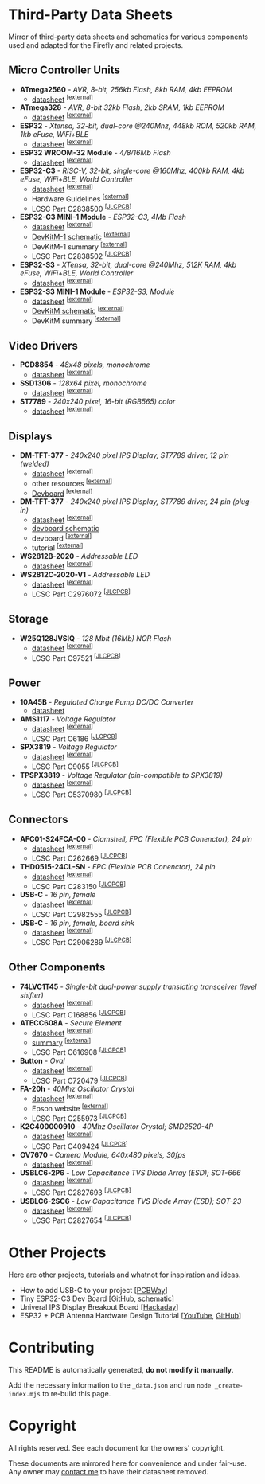 Third-Party Data Sheets
=======================

Mirror of third-party data sheets and schematics for various
components used and adapted for the Firefly and related
projects.


Micro Controller Units
----------------------

- **ATmega2560** - *AVR, 8-bit, 256kb Flash, 8kb RAM, 4kb EEPROM*
  - [datasheet](./mcu/atmega2560.pdf) <sup>[[external](http://ww1.microchip.com/downloads/en/DeviceDoc/Atmel-2549-8-bit-AVR-Microcontroller-ATmega640-1280-1281-2560-2561_datasheet.pdf)]</sup>
- **ATmega328** - *AVR, 8-bit 32kb Flash, 2kb SRAM, 1kb EEPROM*
  - [datasheet](./mcu/atmega328.pdf) <sup>[[external](http://ww1.microchip.com/downloads/en/DeviceDoc/Atmel-7810-Automotive-Microcontrollers-ATmega328P_Datasheet.pdf)]</sup>
- **ESP32** - *Xtensa, 32-bit, dual-core @240Mhz, 448kb ROM, 520kb RAM, 1kb eFuse, WiFi+BLE*
  - [datasheet](./mcu/esp32.pdf) <sup>[[external](https://www.espressif.com/sites/default/files/documentation/esp32_datasheet_en.pdf)]</sup>
- **ESP32 WROOM-32 Module** - *4/8/16Mb Flash*
  - [datasheet](./mcu/esp32-wroom32.pdf) <sup>[[external](https://www.espressif.com/sites/default/files/documentation/esp32-wroom-32_datasheet_en.pdf)]</sup>
- **ESP32-C3** - *RISC-V, 32-bit, single-core @160Mhz, 400kb RAM, 4kb eFuse, WiFi+BLE, World Controller*
  - [datasheet](./mcu/esp32-c3.pdf) <sup>[[external](https://www.espressif.com/sites/default/files/documentation/esp32-c3_datasheet_en.pdf)]</sup>
  - Hardware Guidelines <sup>[[external](https://docs.espressif.com/projects/esp-hardware-design-guidelines/en/latest/esp32c3/hardware-development.html)]</sup>
  - LCSC Part C2838500 <sup>[[JLCPCB](https://jlcpcb.com/partdetail/C2838500)]</sup>
- **ESP32-C3 MINI-1 Module** - *ESP32-C3, 4Mb Flash*
  - [datasheet](./mcu/esp32-c3-mini-1.pdf) <sup>[[external](https://www.espressif.com/sites/default/files/documentation/esp32-c3-mini-1_datasheet_en.pdf)]</sup>
  - [DevKitM-1 schematic](./mcu/esp32-c3-devkitm.pdf) <sup>[[external](https://dl.espressif.com/dl/schematics/SCH_ESP32-C3-DEVKITM-1_V1_20200915A.pdf)]</sup>
  - DevKitM-1 summary <sup>[[external](https://docs.espressif.com/projects/esp-idf/en/latest/esp32c3/hw-reference/esp32c3/user-guide-devkitm-1.html)]</sup>
  - LCSC Part C2838502 <sup>[[JLCPCB](https://jlcpcb.com/partdetail/C2838502)]</sup>
- **ESP32-S3** - *XTensa, 32-bit, dual-core @240Mhz, 512K RAM, 4kb eFuse, WiFi+BLE, World Controller*
  - [datasheet](./mcu/esp32-s3.pdf) <sup>[[external](https://www.espressif.com/sites/default/files/documentation/esp32-s3_datasheet_en.pdf)]</sup>
- **ESP32-S3 MINI-1 Module** - *ESP32-S3, Module*
  - [datasheet](./mcu/esp32-s3-mini-1.pdf) <sup>[[external](https://www.espressif.com/sites/default/files/documentation/esp32-s3-mini-1_mini-1u_datasheet_en.pdf)]</sup>
  - [DevKitM schematic](./mcu/esp32-s3-devkitm.pdf) <sup>[[external](https://dl.espressif.com/dl/schematics/SCH_ESP32-C3-DEVKITM-1_V1_20200915A.pdf)]</sup>
  - DevKitM summary <sup>[[external](https://docs.espressif.com/projects/esp-idf/en/latest/esp32s3/hw-reference/esp32s3/user-guide-devkitm-1.html)]</sup>


Video Drivers
-------------

- **PCD8854** - *48x48 pixels, monochrome*
  - [datasheet](./video/pcd8854.pdf) <sup>[[external](https://www.sparkfun.com/datasheets/LCD/Monochrome/Nokia5110.pdf)]</sup>
- **SSD1306** - *128x64 pixel, monochrome*
  - [datasheet](./video/ssd1306.pdf) <sup>[[external](https://www.szmaclight.com/download/SSD1306-datasheet.html)]</sup>
- **ST7789** - *240x240 pixel, 16-bit (RGB565) color*
  - [datasheet](./video/st7789.pdf) <sup>[[external](https://www.newhavendisplay.com/appnotes/datasheets/LCDs/ST7789V.pdf)]</sup>


Displays
--------

- **DM-TFT-377** - *240x240 pixel IPS Display, ST7789 driver, 12 pin (welded)*
  - [datasheet](./display/dm-tft13-377panel.pdf) <sup>[[external](https://cdn.shopify.com/s/files/1/0264/7629/files/DM-TFT13-377panel_Datasheet.pdf?v=1659336245)]</sup>
  - other resources <sup>[[external](https://www.displaymodule.com/products/1-3-240-x-240-ips-tft-display-module-spi)]</sup>
  - [Devboard](./display/dm-tft13-377.pdf) <sup>[[external](https://cdn.shopify.com/s/files/1/0264/7629/files/DM-TFT13-377_Datasheet.pdf?v=1659336245)]</sup>
- **DM-TFT-377** - *240x240 pixel IPS Display, ST7789 driver, 24 pin (plug-in)*
  - [datasheet](./display/zjy133t-if05.pdf) <sup>[[external](https://cdn-shop.adafruit.com/product-files/4520/4520_C13462__________.pdf)]</sup>
  - [devboard schematic](./display/adafruit-tft13-breakout-schematic.png)
  - devboard <sup>[[external](https://cdn-learn.adafruit.com/assets/assets/000/079/156/original/adafruit_products_1-3in_IPS_TFT_Sch.png?1565202407)]</sup>
  - tutorial <sup>[[external](https://cdn-learn.adafruit.com/downloads/pdf/adafruit-1-3-and-1-54-240-x-240-wide-angle-tft-lcd-displays.pdf)]</sup>
- **WS2812B-2020** - *Addressable LED*
  - [datasheet](./display/ws2812b-2020.pdf) <sup>[[external](http://www.world-semi.com/solution/details-140-4.html)]</sup>
- **WS2812C-2020-V1** - *Addressable LED*
  - [datasheet](./display/ws2812c-2020.pdf) <sup>[[external](https://cdn.sparkfun.com/assets/7/0/3/c/9/WS2812C-2020.pdf)]</sup>
  - LCSC Part C2976072 <sup>[[JLCPCB](https://jlcpcb.com/partdetail/C2976072)]</sup>


Storage
-------

- **W25Q128JVSIQ** - *128 Mbit (16Mb) NOR Flash*
  - [datasheet](./storage/w25q128jv.pdf) <sup>[[external](https://datasheet.lcsc.com/lcsc/1811142111_Winbond-Elec-W25Q128JVSIQ_C97521.pdf)]</sup>
  - LCSC Part C97521 <sup>[[JLCPCB](https://jlcpcb.com/partdetail/C97521)]</sup>


Power
-----

- **10A45B** - *Regulated Charge Pump DC/DC Converter*
  - [datasheet](./power/10a45b.pdf)
- **AMS1117** - *Voltage Regulator*
  - [datasheet](./power/ams1117.pdf) <sup>[[external](https://datasheet.lcsc.com/lcsc/1811142212_Advanced-Monolithic-Systems-AMS1117-3-3_C6186.pdf)]</sup>
  - LCSC Part C6186 <sup>[[JLCPCB](https://jlcpcb.com/partdetail/C6186)]</sup>
- **SPX3819** - *Voltage Regulator*
  - [datasheet](./power/spx3819.pdf) <sup>[[external](https://jlcpcb.com/partdetail/Maxlinear-SPX3819M5_L_3_3TR/C9055)]</sup>
  - LCSC Part C9055 <sup>[[JLCPCB](https://jlcpcb.com/partdetail/C9055)]</sup>
- **TPSPX3819** - *Voltage Regulator (pin-compatible to SPX3819)*
  - [datasheet](./power/tpspx3819.pdf) <sup>[[external](https://datasheet.lcsc.com/lcsc/2303140930_TECH-PUBLIC-TPSPX3819M5-L-3-3_C5370980.pdf)]</sup>
  - LCSC Part C5370980 <sup>[[JLCPCB](https://jlcpcb.com/partdetail/C5370980)]</sup>


Connectors
----------

- **AFC01-S24FCA-00** - *Clamshell, FPC (Flexible PCB Conenctor), 24 pin*
  - [datasheet](./conn/afc01-s24fca-00.pdf) <sup>[[external](https://wmsc.lcsc.com/wmsc/upload/file/pdf/v2/lcsc/2304140030_JUSHUO-AFC01-S24FCA-00_C262669.pdf)]</sup>
  - LCSC Part C262669 <sup>[[JLCPCB](https://jlcpcb.com/partdetail/C262669)]</sup>
- **THD0515-24CL-SN** - *FPC (Flexible PCB Conenctor), 24 pin*
  - [datasheet](./conn/thd0515-xxcl-xx.pdf) <sup>[[external](https://datasheet.lcsc.com/lcsc/1811021412_THD-THD0515-24CL-SN_C283150.pdf)]</sup>
  - LCSC Part C283150 <sup>[[JLCPCB](https://jlcpcb.com/partdetail/C283150)]</sup>
- **USB-C** - *16 pin, female*
  - [datasheet](./conn/usb-c-16-fem.pdf) <sup>[[external](https://datasheet.lcsc.com/lcsc/2203111830_XUNPU-TYPEC-304-ACP16_C2982555.pdf)]</sup>
  - LCSC Part C2982555 <sup>[[JLCPCB](https://jlcpcb.com/partdetail/C2982555)]</sup>
- **USB-C** - *16 pin, female, board sink*
  - [datasheet](./conn/usb-c-15-fem-sink.pdf) <sup>[[external](https://datasheet.lcsc.com/lcsc/2110191030_SHOU-HAN-TYPE-C-16P-CB0-8-073_C2906289.pdf)]</sup>
  - LCSC Part C2906289 <sup>[[JLCPCB](https://jlcpcb.com/partdetail/C2906289)]</sup>


Other Components
----------------

- **74LVC1T45** - *Single-bit dual-power supply translating transceiver (level shifter)*
  - [datasheet](./misc/74lvc1t45.pdf) <sup>[[external](https://wmsc.lcsc.com/wmsc/upload/file/pdf/v2/lcsc/1811151525_Diodes-Incorporated-74LVC1T45W6-7_C168856.pdf)]</sup>
  - LCSC Part C168856 <sup>[[JLCPCB](https://jlcpcb.com/partdetail/C168856)]</sup>
- **ATECC608A** - *Secure Element*
  - [datasheet](./misc/atecc608a.pdf) <sup>[[external](http://ww1.microchip.com/downloads/en/DeviceDoc/ATECC608A-TNGTLS-CryptoAuthentication-Data-Sheet-DS40002112B.pdf)]</sup>
  - [summary](./misc/atecc608a-summary.pdf) <sup>[[external](http://ww1.microchip.com/downloads/en/DeviceDoc/40001977A.pdf)]</sup>
  - LCSC Part C616908 <sup>[[JLCPCB](https://jlcpcb.com/partdetail/C616908)]</sup>
- **Button** - *Oval*
  - [datasheet](./misc/button-oval.pdf) <sup>[[external](https://wmsc.lcsc.com/wmsc/upload/file/pdf/v2/lcsc/1811151525_Diodes-Incorporated-74LVC1T45W6-7_C168856.pdf)]</sup>
  - LCSC Part C720479 <sup>[[JLCPCB](https://jlcpcb.com/partdetail/C720479)]</sup>
- **FA-20h** - *40Mhz Oscillator Crystal*
  - [datasheet](./misc/fa-20h.pdf) <sup>[[external](https://support.epson.biz/td/api/doc_check.php?dl=brief_FA-20H&lang=en)]</sup>
  - Epson website <sup>[[external](https://www5.epsondevice.com/en/products/crystal_unit/fa20h.html)]</sup>
  - LCSC Part C255973 <sup>[[JLCPCB](https://jlcpcb.com/partdetail/C255973)]</sup>
- **K2C400000910** - *40Mhz Oscillator Crystal; SMD2520-4P*
  - [datasheet](./misc/k2c400000910.pdf) <sup>[[external](https://wmsc.lcsc.com/wmsc/upload/file/pdf/v2/lcsc/1912111437_KYX-K2C400000910_C409424.pdf)]</sup>
  - LCSC Part C409424 <sup>[[JLCPCB](https://jlcpcb.com/partdetail/C409424)]</sup>
- **OV7670** - *Camera Module, 640x480 pixels, 30fps*
  - [datasheet](./misc/ov7670.pdf) <sup>[[external](https://www.voti.nl/docs/OV7670.pdf)]</sup>
- **USBLC6-2P6** - *Low Capacitance TVS Diode Array (ESD); SOT-666*
  - [datasheet](./misc/usblc6-2p6.pdf) <sup>[[external](https://wmsc.lcsc.com/wmsc/upload/file/pdf/v2/lcsc/2108132230_TECH-PUBLIC-USBLC6-2P6_C2827693.pdf)]</sup>
  - LCSC Part C2827693 <sup>[[JLCPCB](https://jlcpcb.com/partdetail/C2827693)]</sup>
- **USBLC6-2SC6** - *Low Capacitance TVS Diode Array (ESD); SOT-23*
  - [datasheet](./misc/usblc6-2sc6.pdf) <sup>[[external](https://datasheet.lcsc.com/lcsc/2108132230_TECH-PUBLIC-USBLC6-2SC6_C2827654.pdf)]</sup>
  - LCSC Part C2827654 <sup>[[JLCPCB](https://jlcpcb.com/partdetail/C2827654)]</sup>


Other Projects
==============

Here are other projects, tutorials and whatnot for inspiration and ideas.

- How to add USB-C to your project [[PCBWay](https://www.pcbway.com/blog/PCB_Design_Tutorial/How_to_add_USB_C_to_your_projects.html)]
- Tiny ESP32-C3 Dev Board [[GitHub](https://github.com/01Space/ESP32-C3-0.42LCD), [schematic](https://github.com/01Space/ESP32-C3-0.42LCD/blob/main/Schematic/ESP32-C3-0.42OED%20Schematic.pdf)]
- Univeral IPS Display Breakout Board [[Hackaday](https://hackaday.io/project/168130-universal-ips-display-breakout-board/)]
- ESP32 + PCB Antenna Hardware Design Tutorial [[YouTube](https://www.youtube.com/watch?v=yxU_Kw2de08), [GitHub](https://github.com/pms67/ESP32-USB-Dongle)]


Contributing
============

This README is automatically generated, **do not modify it manually**.

Add the necessary information to the `_data.json` and run
`node _create-index.mjs` to re-build this page.


Copyright
=========

All rights reserved. See each document for the owners' copyright.

These documents are mirrored here for convenience and under fair-use. Any
owner may [contact me](mailto:me@ricmoo.com) to have their datasheet removed.